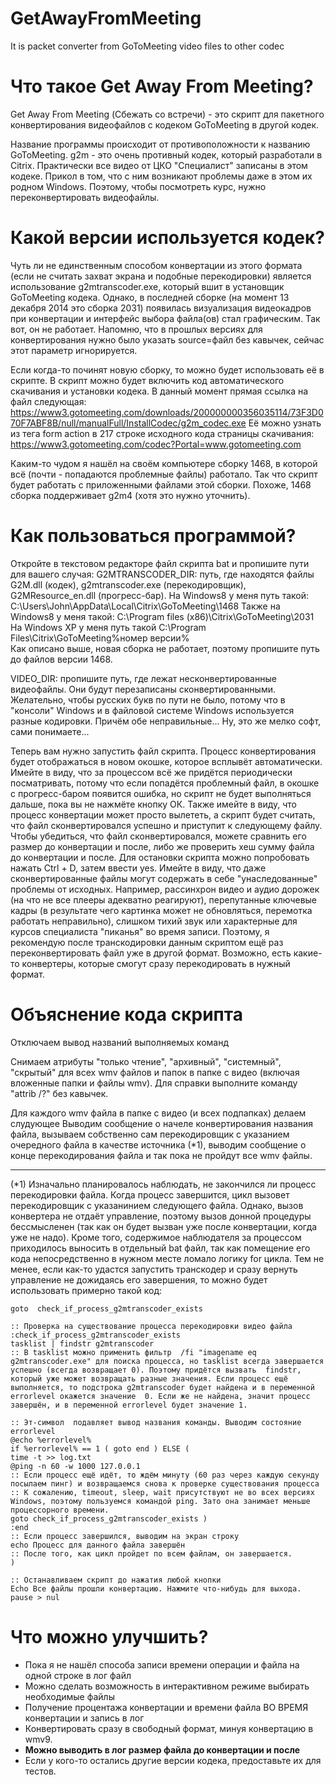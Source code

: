 GetAwayFromMeeting
==================

It is packet converter from GoToMeeting  video files to other codec

Что такое Get Away From Meeting?
==================
Get Away From Meeting (Сбежать со встречи) - это скрипт для пакетного конвертирования видеофайлов с кодеком GoToMeeting в другой кодек.

Название программы происходит от противоположности к названию GoToMeeting.
g2m - это очень противный кодек, который разработали в Citrix. Практически все видео от ЦКО "Специалист" записаны в этом кодеке. Прикол в том, что с ним возникают проблемы даже в этом их родном Windows. Поэтому, чтобы посмотреть курс, нужно переконвертировать видеофайлы.

Какой версии используется кодек?
==================
Чуть ли не единственным способом конвертации из этого формата (если не считать захват экрана и подобные перекодировки) является использование g2mtranscoder.exe, который вшит в установщик GoToMeeting кодека. Однако, в последней сборке (на момент 13 декабря 2014 это сборка 2031) появилась визуализация видеокадров при конвертации и интерфейс выбора файла(ов) стал графическим. Так вот, он не работает. Напомню, что в прошлых версиях для конвертирования нужно было указать source=файл без кавычек, сейчас этот параметр игнорируется.

Если когда-то починят новую сборку, то можно будет использовать её в скрипте. В скрипт можно будет включить код автоматического скачивания и установки кодека. В данный момент прямая ссылка на файл следующая: https://www3.gotomeeting.com/downloads/200000000356035114/73F3D070F7ABF8B/null/manualFull/InstallCodec/g2m_codec.exe
Её можно узнать из тега form action в 217 строке исходного кода страницы скачивания:
https://www3.gotomeeting.com/codec?Portal=www.gotomeeting.com

Каким-то чудом я нашёл на своём компьютере сборку 1468, в которой всё (почти - попадаются проблемные файлы) работало. Так что скрипт будет работать с приложенными файлами этой сборки. Похоже, 1468 сборка поддерживает g2m4 (хотя это нужно уточнить).

Как пользоваться программой?
==================
Откройте в текстовом редакторе файл скрипта bat и пропишите пути для вашего случая:
G2MTRANSCODER_DIR: путь, где находятся файлы G2M.dll (кодек), g2mtranscoder.exe (перекодировщик), G2MResource_en.dll (прогресс-бар). 
 На Windows8 у меня путь такой: C:\Users\John\AppData\Local\Citrix\GoToMeeting\1468
 Также на Windows8 у меня такой: C:\Program files (x86)\Citrix\GoToMeeting\2031
 На Windows XP у меня путь такой C:\Program Files\Citrix\GoToMeeting\%номер версии%\
Как описано выше, новая сборка не работает, поэтому пропишите путь до файлов версии 1468. 

VIDEO_DIR: пропишите путь, где лежат несконвертированные видеофайлы. Они будут перезаписаны сконвертированными. Желательно, чтобы русских букв по пути не было, потому что в "консоли" Windows и в файловой системе Windows используется разные кодировки. Причём обе неправильные... Ну, это же мелко софт, сами понимаете...

Теперь вам нужно запустить файл скрипта. Процесс конвертирования будет отображаться в новом окошке, которое всплывёт автоматически. Имейте в виду, что за процессом всё же придётся периодически посматривать, потому что если попадётся проблемный файл, в окошке с прогресс-баром появится ошибка, но скрипт не будет выполняться дальше, пока вы не нажмёте кнопку ОК. Также имейте в виду, что процесс конвертации может просто вылететь, а скрипт будет считать, что файл сконвертировался успешно и приступит к следующему файлу.
Чтобы убедиться, что файл сконвертировался, можете сравнить его размер до конвертации и после, либо же проверить хеш сумму файла до конвертации и после. Для остановки скрипта можно попробовать нажать Ctrl + D, затем ввести yes.
Имейте в виду, что даже сконвертированные файлы могут содержать в себе "унаследованные" проблемы от исходных. Например, рассинхрон видео и аудио дорожек (на что не все плееры адекватно реагируют), перепутанные ключевые кадры (в результате чего картинка может не обновляться, перемотка работать неправильно), слишком тихий звук или характерные для курсов специалиста "пиканья" во время записи. Поэтому, я рекомендую после транскодировки данным скриптом ещё раз переконвертировать файл уже в другой формат. Возможно, есть какие-то конвертеры, которые смогут сразу перекодировать в нужный формат.

Объяснение кода скрипта
==================
Отключаем вывод названий выполняемых команд

Снимаем атрибуты "только чтение", "архивный", "системный", "скрытый" для всех wmv файлов и папок в папке с видео (включая вложенные папки и файлы wmv). Для справки выполните команду "attrib /?" без кавычек.

Для каждого wmv файла в папке с видео (и всех подпапках) делаем слудующее
Выводим сообщение о начеле конвертирования названия файла, вызываем собственно сам перекодировщик с указанием очередного файла в качестве источника (*1), выводим сообщение о конце перекодирования файла и так пока не пройдут все wmv файлы.

----
(*1)
Изначально планировалось наблюдать, не закончился ли процесс перекодировки файла.
Когда процесс завершится, цикл вызовет перекодировщик с указанинием следующего файла.
Однако, вызов конвертера не отдаёт управление, поэтому вызов донной процедуры бессмысленен (так как он будет вызван уже после конвертации, когда уже не надо).
Кроме того, содержимое наблюдателя за процессом приходилось выносить в отдельный bat файл, так как помещение его кода непосредственно в нужном месте ломало логику for цикла. Тем не менее, если как-то удастся запустить транскодер и сразу вернуть управление не дожидаясь его завершения, то можно будет использовать примерно такой код:
	 
	goto  check_if_process_g2mtranscoder_exists
	
	:: Проверка на существование процесса перекодировки видео файла
	:check_if_process_g2mtranscoder_exists
	tasklist | findstr g2mtranscoder
	:: В tasklist можно применить фильтр  /fi "imagename eq g2mtranscoder.exe" для поиска процесса, но tasklist всегда завершается успешно (всегда возвращает 0). Поэтому придётся вызвать  findstr, который уже может возвращать разные значения. Если процесс ещё выполняется, то подстрока g2mtranscoder будет найдена и в переменной errorlevel окажется значение  0. Если же не найдена, значит процесс завершён, и в переменной errorlevel будет значение 1.
			
	:: Эт-символ  подавляет вывод названия команды. Выводим состояние errorlevel
	@echo %errorlevel%
	if %errorlevel% == 1 ( goto end ) ELSE (  
	time -t >> log.txt
	@ping -n 60 -w 1000 127.0.0.1
	:: Если процесс ещё идёт, то ждём минуту (60 раз через каждую секунду посылаем пинг) и возвращаемся снова к проверке существования процесса
	:: К сожалению, timeout, sleep, wait присутствуют не во всех версиях Windows, поэтому пользуемся командой ping. Зато она занимает меньше процессорного времени.
	goto check_if_process_g2mtranscoder_exists ) 
	:end
	:: Если процесс завершился, выводим на экран строку
	echo Процесс для данного файла завершён
	:: После того, как цикл пройдет по всем файлам, он завершается.
	)
	
	:: Останавливаем скрипт до нажатия любой кнопки
	Echo Все файлы прошли конвертацию. Нажмите что-нибудь для выхода.
	pause > nul

Что можно улучшить?
==================
* Пока я не нашёл способа записи времени операции и файла на одной строке в лог файл
* Можно сделать возможность в интерактивном режиме выбирать необходимые файлы
* Получение процентажа конвертации и времени файла ВО ВРЕМЯ конвертации и запись в лог
* Конвертировать сразу в свободный формат, минуя конвертацию в wmv9.
* **Можно выводить в лог размер файла до конвертации и после**
* Если у кого-то остались другие версии кодека, предоставьте их для тестов.
